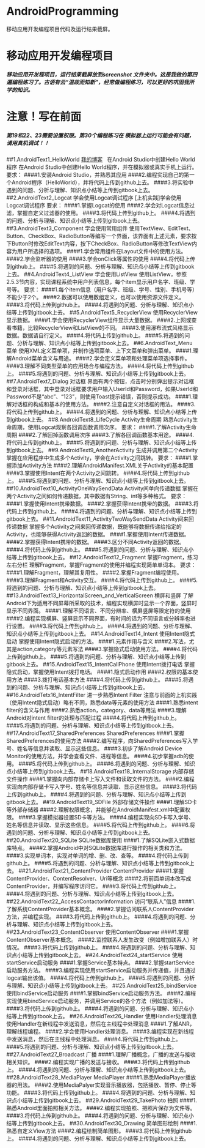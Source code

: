 
# AndroidProgramming
移动应用开发编程项目代码及运行结果截屏。

#         移动应用开发编程项目
##### 移动应用开发程项目，运行结果截屏放到screenshot 文件夹中。这是我做的第四遍编程练习了。古语有云“温故而知新”，经常做编程练习，可以更好的巩固我所学的知识。
# 注意！写在前面
##### 第19和22、23需要设置权限。第30个编程练习在 模拟器上运行可能会有问题，请用真机调试！！
##1.AndroidText1_HelloWorld
[我的博客](http://blog.csdn.net/guodongxiaren)  
在Android Studio中创建Hello World程序
在Android Studio中创建Hello World程序，并在模拟器或真实手机上运行。
要求：
####1.安装Android Studio，并熟悉其应用
####2.编程实现自己的第一个Android程序（HelloWorld），并将代码上传到github上去。
####3.将实验中遇到的问题、分析与理解、知识点小结等上传到gitbook上去。
##2.AndroidText2_Logcat
学会使用Logcat调试程序
[上机实践]学会使用Logcat调试程序
要求：
####1.掌握Logcat的使用
####2.学会对Logcat信息过滤，掌握自定义过滤器的使用。
####3.将代码上传到github上。
####4.将遇到的问题、分析与理解、知识点小结等上传到gitbook上去。
##3.AndroidText3_Component
学会使用常用组件
使用TextView、EditText、Button、CheckBox、RadioButton等编写一个界面，该界面有上述元素，要求按下Button时修改EditText内容，按下CheckBox、RadioButton等修改TextView内容为用户所选择的选项。
####1.学会常用组件在Layout文件中的使用方法。
####2.学会监听器的使用
####3.学会onClick等属性的使用
####4.将代码上传到github上。
####5.将遇到的问题、分析与理解、知识点小结等上传到gitbook上去。
##4.AndroidText4_ListView
学会使用ListView
使用ListView，参照2.5.3节内容，实现课程系统中用户列表信息，每个item显示用户名字、班级、学号等。
要求：
####1.每个item信息（用户名字、班级、学号、性别、手机号等）不能少于2个。
####2.数据可以使用数组定义，也可以使用资源文件定义。
####3.将代码上传到github上。
####4.将遇到的问题、分析与理解、知识点小结等上传到gitbook上去。
##5.AndroidText5_RecyclerView
使用RecyclerView显示数据。
####1.学会使用RecyclerView组件显示大量数据。
####2.上网或查看书籍，比较RecyclerView和ListView的不同。
####3.使用瀑布流式风格显示数据。数据请自行定义。
####4.将代码上传到github上。
####5.将遇到的问题、分析与理解、知识点小结等上传到gitbook上去。
##6.AndroidText_Menu
菜单
使用XML定义菜单项，并制作选项菜单、上下文菜单和弹出菜单。
####1.理解Android菜单含义与用途。
####2.学会定义菜单项和处理菜单项选择事件。
####3.理解不同类型菜单的应用场合与编程方法。
####4.将代码上传到github上。
####5.将遇到的问题、分析与理解、知识点小结等上传到gitbook上去。
##7.AndroidText7_Dialog
对话框
界面有两个按钮，点击时分别弹出提示对话框和登录对话框，其中登录对话框要求用户输入UserId和Password，如果UserId和Password不是“abc”、“123”，则使用Toast提示错误，否则提示成功。
####1.理解对话框的构成和基本的使用方法。
####2.注意自定义对话框的用法。
####3.将代码上传到github上。
####4.将遇到的问题、分析与理解、知识点小结等上传到gitbook上去。
##8.AndroidText8_LifeCycle
Activity生命周期
熟悉Activity生命周期，使用Logcat观察各回调函数调用次序。
要求：
####1.了解Activity生命周期
####2.了解回掉函数调用次序
####3.了解各回调函数基本用途。
####4.将代码上传到github上。
####5.将遇到的问题、分析与理解、知识点小结等上传到gitbook上去。
##9.AndroidText9_AnotherActivity
生成并调用第二个Activity
掌握在应用程序中生成多个Activity，学会在Activity之间跳转。
要求：
####1.掌握添加Activity方法
####2.理解AndroidManifest.XML关于Activity的基本配置
####3.掌握使用Intent在两个Activity之间跳转。
####4.将代码上传到github上。
####5.将遇到的问题、分析与理解、知识点小结等上传到gitbook上去。
##10.AndroidText10_ActivityOneWaySendData
Activity间单向传递数据
掌握在两个Activity之间如何传递数据，其中数据有String、int等多种格式。
要求：
####1.掌握使用Intent携带数据。
####2.掌握获得Intent携带的数据。
####3.将代码上传到github上。
####4.将遇到的问题、分析与理解、知识点小结等上传到gitbook上去。
##11.AndroidText11_ActivityTwoWaySendData
Activity间来回传递数据
掌握多个Activity之间来回传递数据，既能够将数据传递给指定的Activity，也能够获得Activity返回的数据。
####1.掌握使用Intent传递数据。
####2.掌握获得Intent携带的数据。
####3.区分不同Activity返回的数据。
####4.将代码上传到github上。
####5.将遇到的问题、分析与理解、知识点小结等上传到gitbook上去。
##12.AndroidText12_Fragment
掌握Fragment，练习左右分栏
理解Fragment，掌握Fragment的使用并编程实现简单单词本。
要求：
####1.理解Fragment，理解其复用性。
####2.掌握Fragment编程使用。
####3.理解Fragment和Activity交互。
####4.将代码上传到github上。
####5.将遇到的问题、分析与理解、知识点小结等上传到gitbook上去。
##13.AndroidText13_HorizontalScreen_and_VerticalScreen
横屏和竖屏
了解Android下为适用不同屏幕所采取的技术，编程实现横屏时显示一个界面，竖屏时显示不同界面。
####1.理解不同语言、不同分辨率、横屏竖屏等限定符的使用
####2.编程实现横屏、竖屏显示不同界面，有时间的话为不同语言或分辨率也进行设置。
####3.将代码上传到github上。
####4.将遇到的问题、分析与理解、知识点小结等上传到gitbook上去。
##14.AndroidText14_Intent
使用Intent隐式启动
掌握使用Intent隐式启动的方法。
####1.<intent-filter>元素作用与含义
####2.<intent-filter>写法，尤其是action,category等元素写法
####3.掌握隐式启动使用方法。
####4.将代码上传到github上。
####5.将遇到的问题、分析与理解、知识点小结等上传到gitbook上去。
##15.AndroidText15_IntentCallPhone
使用Intent拨打电话
掌握隐式启动，掌握使用Intent拨打电话。
####1.隐式启动作用
####2.权限的基本使用方法
####3.拨打电话基本方法
####4.将代码上传到github上。
####5.将遇到的问题、分析与理解、知识点小结等上传到gitbook上去。
##16.AndroidTetx16_IntentFilter
进一步熟悉Intent Filter
注意与前面的上机实践（使用Intent隐式启动）略有不同，熟悉data等元素的使用方法
####1.熟悉intent filter的含义与作用
####2.熟悉action，category、data等用法
####3.理解Android对intent filter的处理与匹配过程
####4.将代码上传到github上。
####5.将遇到的问题、分析与理解、知识点小结等上传到gitbook上去。
##17.AndroidText17_SharedPreferences
SharedPreferences
####1.掌握SharedPreferences的使用方法
####2.编写程序，向SharedPreferences写入学号、姓名等信息并读取、显示这些信息。
####3.初步了解Android Device Monitor的使用方法，并学会查看文件、进程等信息。
####4.初步掌握adb的使用。
####5.将代码上传到github上。
####6.将遇到的问题、分析与理解、知识点小结等上传到gitbook上去。
##18.AndroidText18_InternalStorage
内部存储文件操作
####1.掌握向内部存储卡上写入文件和读取文件的方法。
####2.编程实现向内部存储卡写入学号、姓名等信息并读取、显示这些信息。
####3.将代码上传到github上。
####4.将遇到的问题、分析与理解、知识点小结等上传到gitbook上去。
##19.AndroidText19_SDFile
外部存储文件操作
####1.理解SD卡等外部存储器
####2.理解权限概念，并能够在AndroidManifest.xml中配置权限。
####3.掌握模拟器设置SD卡等方法。
####4.编程实现向SD卡写入学号、姓名等信息并读取、显示这些信息。
####5.将代码上传到github上。
####6.将遇到的问题、分析与理解、知识点小结等上传到gitbook上去。
##20.AndroidText20_SQLite
SQLite数据库使用
####1.了解SQLite嵌入式数据库特点。
####2.掌握Android中对SQLite数据库进行操作的相关类和方法。
####3.实现单词本，实现对单词的增、删、改、查等。
####4.将代码上传到github上。
####5.将遇到的问题、分析与理解、知识点小结等上传到gitbook上去。
##21.AndroidText21_ContentProvider
ContentProvider
####1.掌握ContentProvider、ContentResolver、Uri等概念
####2.将前面单词本改写成ContentProvider，并编写程序访问它。
####3.将代码上传到github上。
####4.将遇到的问题、分析与理解、知识点小结等上传到gitbook上去。
##22.AndroidText22_AccessContactorInformation
访问“联系人”信息
####1.了解系统ContentProvider基本概念。
####2.掌握访问联系人ContentProvider方法，并编程实现。
####3.将代码上传到github上。
####4.将遇到的问题、分析与理解、知识点小结等上传到gitbook上去。
##23.AndroidText23_ContentObserver
使用ContentObserver
####1.掌握ContentObserver基本概念。
####2.监控联系人发生改变（例如增加联系人）时情况。
####3.将代码上传到github上。
####4.将遇到的问题、分析与理解、知识点小结等上传到gitbook上去。
##24.AndroidText24_startService
使用startService启动服务
####1.掌握Service基本特点。
####2.掌握startService启动服务方法。
####3.编程实现使用startService启动服务并传递值，并且通过logcat输出该值。
####4.将代码上传到github上。
####5.将遇到的问题、分析与理解、知识点小结等上传到gitbook上去。
##25.AndroidText25_bindService
使用bindService启动服务
####1.掌握bindService启动服务方法。
####2.编程实现使用bindService启动服务，并调用Service的各个方法（例如加法等）。
####3.将代码上传到github上。
####4.将遇到的问题、分析与理解、知识点小结等上传到gitbook上去。
##26.AndroidText26_Handler
使用Handler处理消息
使用Handler在新线程中发送消息，然后在主线程中处理消息
####1.了解ANR，理解线程编程。
####2.学会使用Handler处理消息。
####3.编程实现在新线程中发送消息，然后在主线程中处理消息。
####4.将代码上传到github上。
####5.将遇到的问题、分析与理解、知识点小结等上传到gitbook上去。
##27.AndroidText27_Broadcast
广播
####1.理解广播概念，广播的发送与接收相关知识。
####2.编程实现广播的发送与接收。
####3.将代码上传到github上。
####4.将遇到的问题、分析与理解、知识点小结等上传到gitbook上去。
##28.AndroidText28_MediaPlayer
MediaPlayer
####1.熟悉MediaPlayer播放器的用法。
####2.使用MediaPalyer实现音乐播放器，包括播放、暂停、停止等功能。
####3.将代码上传到github上。
####4.将遇到的问题、分析与理解、知识点小结等上传到gitbook上去。
##29.AndroidText29_TakePhoto
拍照
####1.熟悉Android里面拍照相关方法。
####2.编程实现拍照、把照片保存为文件等。
####3.将代码上传到github上。
####4.将遇到的问题、分析与理解、知识点小结等上传到gitbook上去。
##30.AndroidText30_Drawing
简单图形绘制
####1.熟悉自定义View方法
####2.编程绘制简单图形。
####3.将代码上传到github上。
####4.将遇到的问题、分析与理解、知识点小结等上传到gitbook上去。
